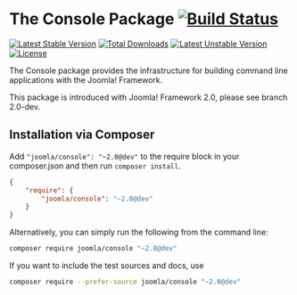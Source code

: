 # The Console Package [![Build Status](https://travis-ci.org/joomla-framework/console.png?branch=master)](https://travis-ci.org/joomla-framework/console)

[![Latest Stable Version](https://poser.pugx.org/joomla/console/v/stable)](https://packagist.org/packages/joomla/console) [![Total Downloads](https://poser.pugx.org/joomla/console/downloads)](https://packagist.org/packages/joomla/console) [![Latest Unstable Version](https://poser.pugx.org/joomla/console/v/unstable)](https://packagist.org/packages/joomla/console) [![License](https://poser.pugx.org/joomla/console/license)](https://packagist.org/packages/joomla/console)

The Console package provides the infrastructure for building command line applications with the Joomla! Framework.

This package is introduced with Joomla! Framework 2.0, please see branch 2.0-dev.

## Installation via Composer

Add `"joomla/console": "~2.0@dev"` to the require block in your composer.json and then run `composer install`.

```json
{
	"require": {
		"joomla/console": "~2.0@dev"
	}
}
```

Alternatively, you can simply run the following from the command line:

```sh
composer require joomla/console "~2.0@dev"
```

If you want to include the test sources and docs, use

```sh
composer require --prefer-source joomla/console "~2.0@dev"
```
